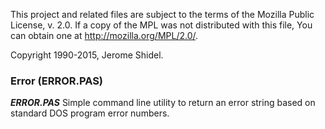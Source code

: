 This project and related files are subject to the terms of the Mozilla Public License, 
v. 2.0. If a copy of the MPL was not distributed with this file, You can obtain one at 
http://mozilla.org/MPL/2.0/.

Copyright 1990-2015, Jerome Shidel.

### Error (ERROR.PAS)

**_ERROR.PAS_** Simple command line utility to return an error string based on standard
DOS program error numbers.

